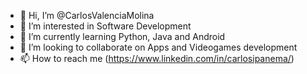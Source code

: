 - 👋 Hi, I’m @CarlosValenciaMolina
- 👀 I’m interested in Software Development
- 🌱 I’m currently learning Python, Java and Android
- 💞️ I’m looking to collaborate on Apps and Videogames development
- 📫 How to reach me (https://www.linkedin.com/in/carlosipanema/)

<!---
CarlosValenciaMolina/CarlosValenciaMolina is a ✨ special ✨ repository because its `README.md` (this file) appears on your GitHub profile.
You can click the Preview link to take a look at your changes.
--->
